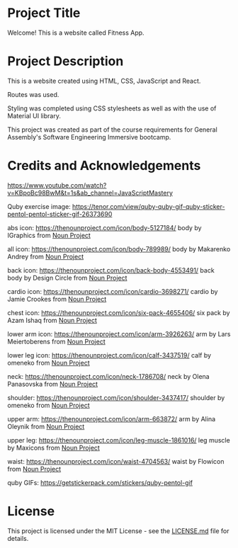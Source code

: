 # Project Title
Welcome! This is a website called Fitness App.

# Project Description
This is a website created using HTML, CSS, JavaScript and React.

Routes was used.

Styling was completed using CSS stylesheets as well as with the use of Material UI library.

This project was created as part of the course requirements for General Assembly's Software Engineering Immersive bootcamp.

# Credits and Acknowledgements
https://www.youtube.com/watch?v=KBpoBc98BwM&t=1s&ab_channel=JavaScriptMastery

Quby exercise image: https://tenor.com/view/quby-quby-gif-quby-sticker-pentol-pentol-sticker-gif-26373690

abs icon: https://thenounproject.com/icon/body-5127184/
body by IGraphics from <a href="https://thenounproject.com/browse/icons/term/body/" target="_blank" title="body Icons">Noun Project</a>

all icon: https://thenounproject.com/icon/body-789989/
body by Makarenko Andrey from <a href="https://thenounproject.com/browse/icons/term/body/" target="_blank" title="body Icons">Noun Project</a>

back icon: https://thenounproject.com/icon/back-body-4553491/
back body by Design Circle from <a href="https://thenounproject.com/browse/icons/term/back-body/" target="_blank" title="back body Icons">Noun Project</a>

cardio icon: https://thenounproject.com/icon/cardio-3698271/
cardio by Jamie Crookes from <a href="https://thenounproject.com/browse/icons/term/cardio/" target="_blank" title="cardio Icons">Noun Project</a>

chest icon: https://thenounproject.com/icon/six-pack-4655406/
six pack by Azam Ishaq from <a href="https://thenounproject.com/browse/icons/term/six-pack/" target="_blank" title="six pack Icons">Noun Project</a>

lower arm icon: https://thenounproject.com/icon/arm-3926263/
arm by Lars Meiertoberens from <a href="https://thenounproject.com/browse/icons/term/arm/" target="_blank" title="arm Icons">Noun Project</a>

lower leg icon: https://thenounproject.com/icon/calf-3437519/
calf by omeneko from <a href="https://thenounproject.com/browse/icons/term/calf/" target="_blank" title="calf Icons">Noun Project</a>

neck: https://thenounproject.com/icon/neck-1786708/
neck by Olena Panasovska from <a href="https://thenounproject.com/browse/icons/term/neck/" target="_blank" title="neck Icons">Noun Project</a>

shoulder: https://thenounproject.com/icon/shoulder-3437417/
shoulder by omeneko from <a href="https://thenounproject.com/browse/icons/term/shoulder/" target="_blank" title="shoulder Icons">Noun Project</a>

upper arm: https://thenounproject.com/icon/arm-663872/
arm by Alina Oleynik from <a href="https://thenounproject.com/browse/icons/term/arm/" target="_blank" title="arm Icons">Noun Project</a>

upper leg: https://thenounproject.com/icon/leg-muscle-1861016/
leg muscle by Maxicons from <a href="https://thenounproject.com/browse/icons/term/leg-muscle/" target="_blank" title="leg muscle Icons">Noun Project</a>

waist: https://thenounproject.com/icon/waist-4704563/
waist by Flowicon from <a href="https://thenounproject.com/browse/icons/term/waist/" target="_blank" title="waist Icons">Noun Project</a>

quby GIFs: https://getstickerpack.com/stickers/quby-pentol-gif

# License
This project is licensed under the MIT License - see the [LICENSE.md](https://github.com/tanruyi/fitness_app/blob/main/LICENSE) file for details.